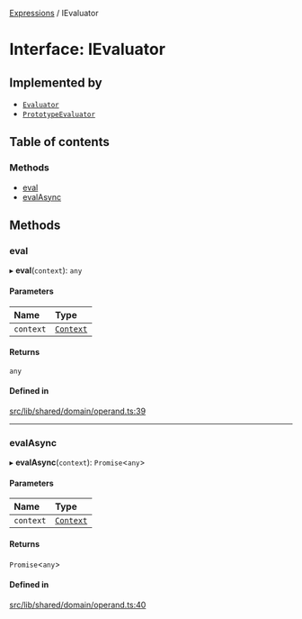 [Expressions](../README.md) / IEvaluator

# Interface: IEvaluator

## Implemented by

- [`Evaluator`](../classes/Evaluator.md)
- [`PrototypeEvaluator`](../classes/PrototypeEvaluator.md)

## Table of contents

### Methods

- [eval](IEvaluator.md#eval)
- [evalAsync](IEvaluator.md#evalasync)

## Methods

### eval

▸ **eval**(`context`): `any`

#### Parameters

| Name | Type |
| :------ | :------ |
| `context` | [`Context`](../classes/Context.md) |

#### Returns

`any`

#### Defined in

[src/lib/shared/domain/operand.ts:39](https://github.com/data7expressions/3xpr/blob/2bf95c0/src/lib/shared/domain/operand.ts#L39)

___

### evalAsync

▸ **evalAsync**(`context`): `Promise`\<`any`\>

#### Parameters

| Name | Type |
| :------ | :------ |
| `context` | [`Context`](../classes/Context.md) |

#### Returns

`Promise`\<`any`\>

#### Defined in

[src/lib/shared/domain/operand.ts:40](https://github.com/data7expressions/3xpr/blob/2bf95c0/src/lib/shared/domain/operand.ts#L40)
